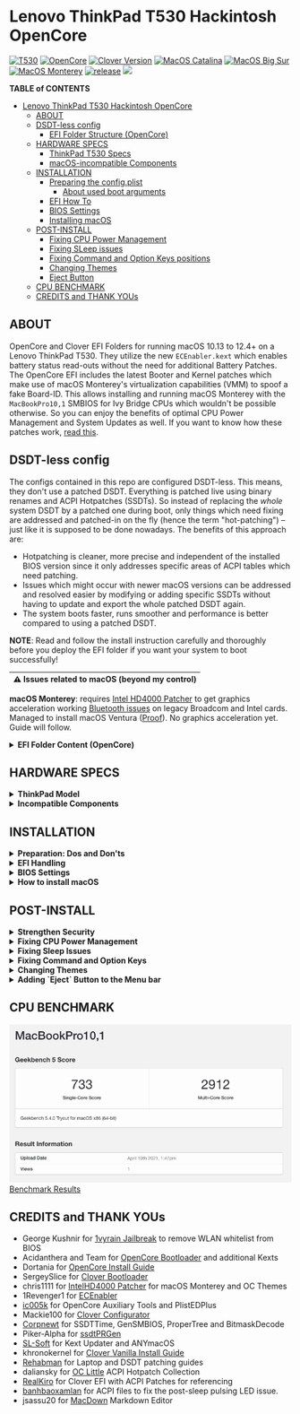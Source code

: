 # Lenovo ThinkPad T530 Hackintosh OpenCore

[![T530](https://img.shields.io/badge/ThinkPad-T530-informational.svg)](https://psref.lenovo.com/syspool/Sys/PDF/withdrawnbook/ThinkPad_T530.pdf) [![OpenCore](https://img.shields.io/badge/OpenCore-0.8.1-cyan.svg)](https://github.com/acidanthera/OpenCorePkg/releases/latest) [![Clover Version](https://img.shields.io/badge/Clover-r5146-lime.svg)](https://github.com/CloverHackyColor/CloverBootloader/releases) [![MacOS Catalina](https://img.shields.io/badge/macOS-10.15.7-white.svg)](https://www.apple.com/li/macos/catalina/) [![MacOS Big Sur](https://img.shields.io/badge/macOS-11.6.6-white.svg)](https://www.apple.com/macos/big-sur/) [![MacOS Monterey](https://img.shields.io/badge/macOS-12.4-white.svg)](https://www.apple.com/macos/monterey/) [![release](https://img.shields.io/badge/Download-latest-success.svg)](https://github.com/5T33Z0/Lenovo-T530-Hackinosh-OpenCore/releases/latest) ![](https://raw.githubusercontent.com/5T33Z0/Lenovo-T530-Hackinosh-OpenCore/main/Pics/BootPicker_alt2.png)

**TABLE of CONTENTS**
- [Lenovo ThinkPad T530 Hackintosh OpenCore](#lenovo-thinkpad-t530-hackintosh-opencore)
  - [ABOUT](#about)
  - [DSDT-less config](#dsdt-less-config)
    - [EFI Folder Structure (OpenCore)](#efi-folder-structure-opencore)
  - [HARDWARE SPECS](#hardware-specs)
    - [ThinkPad T530 Specs](#thinkpad-t530-specs)
    - [macOS-incompatible Components](#macos-incompatible-components)
  - [INSTALLATION](#installation)
    - [Preparing the config.plist](#preparing-the-configplist)
      - [About used boot arguments](#about-used-boot-arguments)
    - [EFI How To](#efi-how-to)
    - [BIOS Settings](#bios-settings)
    - [Installing macOS](#installing-macos)
  - [POST-INSTALL](#post-install)
    - [Fixing CPU Power Management](#fixing-cpu-power-management)
    - [Fixing SLeep issues](#fixing-sleep-issues)
    - [Fixing Command and Option Keys positions](#fixing-command-and-option-keys-positions)
    - [Changing Themes](#changing-themes)
    - [Eject Button](#eject-button)
  - [CPU BENCHMARK](#cpu-benchmark)
  - [CREDITS and THANK YOUs](#credits-and-thank-yous)

## ABOUT

OpenCore and Clover EFI Folders for running macOS 10.13 to 12.4+ on a Lenovo ThinkPad T530. They utilize the new `ECEnabler.kext` which enables battery status read-outs without the need for additional Battery Patches. The OpenCore EFI includes the latest Booter and Kernel patches which make use of macOS Monterey's virtualization capabilities (VMM) to spoof a fake Board-ID. This allows installing and running macOS Monterey with the `MacBookPro10,1` SMBIOS for Ivy Bridge CPUs which wouldn't be possible otherwise. So you can enjoy the benefits of optimal CPU Power Management and System Updates as well. If you want to know how these patches work, [read this](https://github.com/5T33Z0/OC-Little-Translated/tree/main/09_Board-ID_VMM-Spoof).

## DSDT-less config

The configs contained in this repo are configured DSDT-less. This means, they don't use a patched DSDT. Everything is patched live using binary renames and ACPI Hotpatches (SSDTs). So instead of replacing the *whole* system DSDT by a patched one during boot, only things which need fixing are addressed and patched-in on the fly (hence the term "hot-patching")  – just like it is supposed to be done nowadays. The benefits of this approach are:

- Hotpatching is cleaner, more precise and independent of the installed BIOS version since it only addresses specific areas of ACPI tables which need patching.
- Issues which might occur with newer macOS versions can be addressed and resolved easier by modifying or adding specific SSDTs without having to update and export the whole patched DSDT again.
- The system boots faster, runs smoother and performance is better compared to using a patched DSDT.

**NOTE**: Read and follow the install instruction carefully and thoroughly before you deploy the EFI folder if you want your system to boot successfully!

|:warning: Issues related to macOS (beyond my control)|
|:----------------------------------------------------|
**macOS Monterey**: requires [Intel HD4000 Patcher](https://github.com/chris1111/Patch-HD4000-Monterey) to get graphics acceleration working
[Bluetooth issues](https://dortania.github.io/OpenCore-Install-Guide/extras/monterey.html#bluetooth) on legacy Broadcom and Intel cards.
Managed to install macOS Ventura ([Proof](https://github.com/5T33Z0/Lenovo-T530-Hackintosh-OpenCore/blob/main/Pics/Ventura_Proof.png)). No graphics acceleration yet. Guide will follow.

<details>
<summary><strong>EFI Folder Content (OpenCore)</strong></summary>

### EFI Folder Structure (OpenCore)

```
EFI
├── BOOT
│   └── BOOTx64.efi
└── OC
    ├── ACPI
    │   ├── SSDT-AC.aml (optional, cosmetic)
    │   ├── SSDT-ALS0.aml
    │   ├── SSDT-BAT1-Disable.aml
    │   ├── SSDT-EXT4.aml
    │   ├── SSDT-EXT5.aml
    │   ├── SSDT-FWHD.aml (optional, cosmetic)
    │   ├── SSDT-HPET.aml
    │   ├── SSDT-LID.aml
    │   ├── SSDT-NBCF.aml
    │   ├── SSDT-PM.aml
    │   ├── SSDT-PNLF.aml
    │   ├── SSDT-PTSWAKTTS.aml
    │   ├── SSDT-PWRB.aml
    │   ├── SSDT-SBUS-MCHC.aml
    │   ├── SSDT-Sleep_PRW-0D6D.aml
    │   ├── SSDT-XDSM.aml
    │   └── SSDT-XOSI.aml
    ├── Drivers
    │   ├── HfsPlus.efi
    │   ├── OpenCanopy.efi
    │   └── OpenRuntime.efi
    ├── Kexts
    │   ├── AirportBrcmFixup.kext
    │   ├── AppleALC.kext
    │   ├── BlueToolFixup.kext
    │   ├── BrcmBluetoothInjector.kext
    │   ├── BrcmFirmwareData.kext
    │   ├── BrcmPatchRAM2.kext
    │   ├── BrcmPatchRAM3.kext
    │   ├── BrightnessKeys.kext
    │   ├── ECEnabler.kext
    │   ├── IntelMausi.kext
    │   ├── Lilu.kext
    │   ├── RestrictEvents.kext
    │   ├── SMCBatteryManager.kext
    │   ├── VirtualSMC.kext
    │   ├── VoodooPS2Controller.kext
    │   ├── VoodooSDHC.kext
    │   └── WhateverGreen.kext
    ├── OpenCore.efi
    ├── Resources (NOTE: shows sub-folders only, no files)
    │   ├── Font
    │   ├── Image
    │   │   └── Acidanthera
    │   │   │   ├── Chardonnay
    │   │   │   ├── GoldenGate
    │   │   │   └── Syrah
    │   │   └── Blackosx
    │   │   │   └── BsxM1
    │   │   └── velickovicdj
    │   │   │   └── EnterTwilight
    │   │   └── Label
    ├── Tools
    │   └── CleanNvram.efi
    └── config.plist
```
</details>

## HARDWARE SPECS
<details>
<summary><strong>ThinkPad Model</strong></summary>

### ThinkPad T530 Specs 
| Component           | Details                                       |
| ------------------: | :-------------------------------------------- |
| Model               | Lenovo ThinkPad T530, Model# 2429-62G         |
| Chipset             | [Intel QM77 Express](https://www.intel.com/content/dam/www/public/us/en/documents/datasheets/7-series-chipset-pch-datasheet.pdf)
| BIOS Version        | 2.77, unlocked with 1vyRain                   |
| Processor           | Intel Core i7 3630QM                          |
| Memory              | 16GB Samsung DDR3 1600MHz, Dual-Channel       |
| Hard Disk           | Samsung 840 Evo 250GB                         |
| Integrated Graphics | Intel HD Graphics 4000                        |
| Display             | 15.6" HD+ TFT Display (1600x900 px)           |
| Audio               | Realtek ALC269VC Rev.3 (Layout-id:`40`)       |
| Ethernet            | Intel 82579LM Gigabit Network Connection      |
| WIFI+BT             | Broadcom BCM94352HMB DW1550, 802.11 a/b/g/n/ac|
| Docking Station     | Lenovo ThinkPad 4338 Mini Dock plus Series 3  |

[**ThinkPad T530 User Guide (PDF)**](https://download.lenovo.com/ibmdl/pub/pc/pccbbs/mobiles_pdf/t530_t530i_w530_ug_en.pdf)
</details>
<details>
<summary><strong>Incompatible Components</strong></summary>

### macOS-incompatible Components
- [ ] NVIDIA Optimus GPU must be disabled in BIOS - otherwise no boot!
- [ ] Fingerprint Reader
- [ ] VGA Port – not supported since macOS Mountain Lion: [Intel HD Graphics VGA Support](https://github.com/acidanthera/WhateverGreen/blob/master/Manual/FAQ.IntelHD.en.md#vga-support)
</details>

## INSTALLATION
<details>
<summary><strong>Preparation: Dos and Don'ts</strong></summary>

### Preparing the config.plist
Please read the explanations in the following sections carefully and follow the given instructions. In order to boot macOS with this EFI successfully, adjustments to the `config.plist` may be necessary according to the used hardware and macOS version you want to use. 

Open the `config.plist` and do the following:

**IMPORTANT**: You can skip steps 1 and 2 on macOS Monterey &rarr; the new Board ID skip and VMM patches enable native SMBIOS support for your CPU. No need to use a newer one which was not written for Ivy Bridge CPUs: either use `MacBookPro9,x` or `MacbookPro10,x` and macOS Monterey will boot and install updates via Software Update.

1. Set `SystemProductName` according to the CPU and the macOS version you want to use: 
	-  For Intel i5/i7, macOS 12: `MacBookPro10,1` or `MacBookPro10,2`
	-  For Intel i5/i7, macOS 11.3+: `MacBookPro10,1` or `MacBookPro10,2`
	-  For Intel i7, macOS 10.13 to 10.15: `MacBookPro10,1` (Recommended combo)
	-  For Intel i5, macOS 10.13 to 10.15: `MacBookPro10,2`
	
	**NOTE**: This config uses special Boooter and Kernel Patched in OpenCore which allow using the correct SMBIOS for Ivy Bridge CPUs on macOS 11.3 and newer (Darwin Kernel 20.4+) whch wouldn't be posible otherwise. If you are using macOS Big Sur lower than 11.3, you need to use `MacBookPro11,X` instead, since the patches won't work with earlier versions of Big Sur.

2. Adjust `csr-active-config` according to the macOS version you want to use:
	- For macOS Monterey: `EF0F0000`(0xFEF in Clover)
	- For macOS Big Sur: `67080000`(0x867)
	- For macOS Mojave/Catalina: `FF070000`(0x7FF)
	- For macOSHigh Sierra: `FF030000` (0x3FF)
	
	**NOTE**: You need to disable SIP if you use macOS Monteray with patched-in Intel HD 4000 Drivers!

3. Select the correct Framebuffer-Patch for your T530 model. Two display panels exist: `HD+` (WSXGA and FullHD) and `HD` panels. Both are using different identifiers:</br>
	
	`AAPL,ig-platform-id 04006601` = `HD+` = FullHD. Resolution: ≥ 1600x900 px. (**Default**)</br>
	`AAPL,ig-platform-id 03006601` = `HD` = SD. Resolution: ≤ 1366x768 px</br>
	
	If your T530 Model uses an SD Panel, do the following;
	 
	- Go to `DeviceProperties` 
	- Disable the `PciRoot(0x0)/Pci(0x2,0x0)` by placing `#` in front of it.
	- Next, enable `#PciRoot(0x0)/Pci(0x2,0x0) 1366x768 px` by deleting the leading `#` and the description ` 1366x768 px`, so that it looks this: `PciRoot(0x0)/Pci(0x2,0x0)`.
	
	**HINT**: If your screen turns off during boot, you are using the wrong Framebuffer-Patch!

4. **CPU**: The `SSDT-PM.aml` inside the ACPI Folder is for an **Intel i7 3630QM**. If you use a different CPU model, disable it for now and create your own using `ssdtPRGen` in Post-Install. (See 'Fixing CPU Power Management' in the 'Post-Install Section')

5. **WiFi/Bluetooth** (Read carefully!)
	- I use a 3rd Party WiFi/BT Card with a Broadcom Chip
	- 3rd Party WiFi/BT Cards require the `1vyrain` Jailbreak to unlock the BIOS which disables the WiFi Whitelist (not necessary if the 3rd party card is whitelisted).
	- I use `BrcmFirmwareData.kext` for Bluetooth which can be injected by OpenCore and Clover. Alternatively, you could use `BrcmFirmwareRepo.kext` instead. But it needs to be installed into System/Library/Extensions since it cannot be injected by Bootloaders. It's supposed to be more efficient than BrcmFirmwareData.kext, but it also takes more effort to install and update.
	- If you use a WiFi/BT Card from a different vendor than Broadcom, remove BluetoolFixup and the "Brcm…" Kexts, add the Kext(s) required for your card to your kext folder and `config.plist` before trying to boot from this EFI!
	- If you use the stock Intel(r) WiFi/Bluetooth Card, it may work with the OpenIntelWireless kext. Check [OpenIntelWireless](https://github.com/OpenIntelWireless) to find out if your card is supported (yet). If so, remove the BluetoolFixup and Brcm Kexts, add the required Kext(s) card to your kext folder and `config.plist` before trying to boot from this EFI!

6. **Alternative/Optional Kexts**:
	- [**itlwm**](https://github.com/OpenIntelWireless/itlwm): Kext for Intel WiFi Cards. Use instead of `AirportBrcmFixup`if you don't use a Broadcom WiFi Card
	- [**IntelBluetoothFirmware**](https://github.com/OpenIntelWireless/IntelBluetoothFirmware): Kext for Intel Bluetooth Cards. Use instead of `BrcmPatchRam` and Plugins if you don't use a Broadcom BT Card
	- [**NoTouchID**](https://github.com/al3xtjames/NoTouchID): only required for macOS 10.13 and 10.14 so the boot process won't stall while looking for a Touch ID sensor.
	- [**Feature Unlock**](https://github.com/acidanthera/FeatureUnlock): Unlocks additional features like Sidecar, NighShift, Airplay to Mac, Universal Control and Content Caching. Under macOS Monterey, Content Caching also requires `-allow_assetcache` boot-arg.
	- [**RestictEvents.kext**](https://github.com/acidanthera/RestrictEvents): Combined with boot-arg `revpatch=diskread,memtab`, it enables "Memory" tab in "About this Mac" section and disables "Uninitialized Disk" warning in Finder (for macOS 10.14 and older).

7. **Backlight Brightness Level tweaks** (optional): 
  - Set boot-arg `applbkl=1` for reasonable maximum brightness level controlled by `WhateverGreen`. 
  - Set boot-arg `applbkl=0` for increased maximum brightness as defined in `SSDT-PNLF.aml`

#### About used boot arguments
- `brcmfx-country=#a`: Contry Code for Wifi (`#a` = generic). For details check the documentaion for AirportBrcmFixup.
- `gfxrst=1`: to prefer drawing Apple logo at 2nd boot stage instead of framebuffer copying &rarr; Smoother the transition from the progress bar to desktop when an external monitor is attached.
- `#revpatch=diskread,memtab`: For `RestrictEvents.kext`. `diskread` disables "Uninitialized Disk" warning in macOS 10.14 and older. `memtab` adds `Memory` tab to "About this Mac" section. Enable `RestrictEvents.kext` and Remove the leading `#` from the boot-arg to make it work.
- `#-no_compat_check`: For installing/booting macOS Big Sur and newer without having to change the SMBIOS. Remove leading `#` to enable the boot-arg. Note that installing system updates via the software update will not be possible when using this.
  
</details>
<details>
<summary><strong>EFI Handling</strong></summary>

### EFI How To
0. Download the EFI Folder from the `Releases` Section on the right and unpack it
1. Open config.plist and follow the instructions given in the "Preparation" Section
2. Mount the EFI
3. Replace EFI Folder
4. Restart
5. **IMPORTANT**: Perform a NVRAM Reset (in Bootpicker, hit Space Bar to reveal Tools)
6. Reboot
7. Select macOS to boot. It's currently configured for running macOS Mojave up to Monterey. You can research a suitable/matching SMBIOS for your CPU on everymac.com.
</details>
<details>
<summary><strong>BIOS Settings</strong></summary>

### BIOS Settings
**Latest BIOS Version:** `2.77`
[**DOWNLOAD**](https://pcsupport.lenovo.com/us/en/products/laptops-and-netbooks/thinkpad-t-series-laptops/thinkpad-t530/downloads/ds029246?clickid=RhAUWZ1-exyLRCuwUx0Mo3ELUkERY-RmHTlwSg0&Program=3786&pid=269814&acid=ww%3Aaffiliate%3A74clty&cid=de%3Aaffiliate%3Axg02ds)

**CONFIG [TAB]**

* USB UEFI BIOS Support: `Enabled`
* USB 3.0 Mode: `Enabled`
* Display > Boot Display Device: `ThinkPad LCD`
* Display > OS Detection for NVIDIA Optimus: `Disabled`
* SATA > SATA Controller Mode: `XHCI`
* CPU > Core Multi-Processing: `Enabled`
* CPU > Intel (R) Hyper-Threading: `Enabled` (CPU must support it)

**SECURITY [TAB]**

* Security Chip: `Disabled`
* UEFI BIOS Update Options > Flash BIOS Updating by End-Users: `Enabled`
* UEFI BIOS Update Options > Secure Rollback Prevention: `Enabled`
* Memory Protection: `Enabled`
* Virtualization > Intel (R) Virtualization Technology: `Enabled` (Relevant for Windows only, disabled in macOS via `DisableIOMapper` Quirk)
* I/O Port Access (`Disable` the following devices/features):
	* Wireless WAN
	* ExpressCard Slot
	* eSATA Port
	* Fingerprint Reader
	* Antitheft and Computrace
	* Secure Boot: `Disabled`

**STARTUP [TAB]**

* Boot (Set the Order of Boot devices. Set HDD/SSD as first device)
* UEFI/Legacy Boot: `UEFI only`
* CSM Support: `Disabled`
* Boot Mode: `Quick`
* Boot Order Lock: `Enabled` Enable this *after* you've set-up the order of the Boot Drives. This prohibits `WindowsBootManager` from taking over the first slot of the boot drives.
</details>
<details>
<summary><strong>How to install macOS</strong></summary>

### Installing macOS
**Coming from Windows/Linux**: If you are on Windows or Linux, follow the guide provided by [Dortania](https://dortania.github.io/OpenCore-Install-Guide/installer-guide/#making-the-installer). **NOTE**: No support from my end for issues related to UBS Installers created in Windows or Linux!

**Coming from macOS**: If you already have access to macOS, you can either download macOS from the App Store or use [**ANYmacOS**](https://www.sl-soft.de/en/anymacos/) instead. It's a hassle-free app than can download any macOS from High Sierra up to Monterey and can create an USB Installer as well.

**macOS Monterey**: For installing macOS Monterey, follow the `Monterey Instructions-md` included in the EFI Downloads you find the [**Releases**](https://github.com/5T33Z0/Lenovo-T530-Hackinosh-OpenCore/releases) Section.
</details>

## POST-INSTALL
<details>
<summary><strong>Strengthen Security</strong></summary>

Once your system is up and running you may want to change the following settings to make your system more secure:

- Enable System Integrity Protection (SIP): change `csr-active-config` to `00000000`
- Under `UEFI/APFS`, change `MinDate` and `MinVersion` from `-1` (disabled) to the correct values for the macOS version you are using. A list with the correct values for can be found [here](https://github.com/5T33Z0/OC-Little-Translated/tree/main/A_Config_Tips_and_Tricks#mindateminversion-settings-for-the-apfs-driver).

**IMPORTANT**: 

- **SIP**: If you're planning to install macOS Monterey, SIP needs to be disabled! Because installing the graphics drivers with Intel HD 4000 Patcher breaks macOS securiity seal so therefore boot will crash if SIP is enabled!
- **MinDate/MinVersion**: you should keep a working backup of your EFI folder on a FAT32 formatted USB flash drive before changing these settings, because if they are wrong, the APFS driver won't load and you won't see your macOS drive(s)!
</details>
<details>
<summary><strong>Fixing CPU Power Management</strong></summary>

### Fixing CPU Power Management 
1. Open Config
2. Disable `SSDT-PM.aml` under ACPI > Add
3. Enable the 2 Patches under ACPI > Delete (`Drop CpuPm` and `Drop Cpu0Ist`)
4. Save config and reboot
5. Install [ssdtPRGen](https://github.com/Piker-Alpha/ssdtPRGen.sh)
6. Open Terminal and type: sudo /Users/YOURUSERNAME/ssdtPRGen.sh
7. Go to Users/YOURUSERNAME/Library/ssdtPRGen. There you'll find an ssdt.aml
8. Rename `ssdt.aml` to `SSDT-PM.aml` and replace the one in EFI > OC > ACPI with it
9. In config, go to ACPI > Add and re-enable `SSDT-PM.aml` if it is disabled.
10. Disable the two patches from step 2 again.
11. Save config and reboot. 

CPU Power Management should work fine after that. Optionally, you can install [Intel Power Gadget](https://www.intel.com/content/www/us/en/developer/articles/tool/power-gadget.html) to check if the CPU runs within specs. You don't need SMCProcessor and SMCSuperIO kexts if you use Intel Power Gadgets, btw.

**NOTEs**: 

- Only necessary if you use a different CPU than i7 3630QM
- You can add modifiers to the terminal command for building SSDT-PM. For example, you can drop the low frequency from the default 1200 MHz to 900 MHz in 100 MHz increments, but no lower than that. Otherwise the system crashes during boot. I suggests you experiment with the modifiers a bit.
- If you feel really confident and enthusiastic you could also re-enable XCPM. But in my experience the machine does not perform as good. You can [follow this guide](https://github.com/5T33Z0/Lenovo-T530-Hackinosh-OpenCore/tree/main/Enable%20XCPM) if you're so inclined.<br>
- If you are running macOS Big Sur or Monterey, you can achieve better thermals (with a lot less fan activity) if you define the System as `MacBookPro10,1` instead of `MacBookPro11,1` (Big Sur) or `MacBookPro11,4` (Monterey). But then you also need to add the boot-arg `-no_compat_check`. Otherwise your system won't boot since macOS Monterey is not supposed to run on anything older than MacBookPro11,4. The downside of using `-no_compat_check` is that you won't be able to download System Updates directly (use ANYmacOS instead). But in my opinion, using `MacBookPro10,1` makes much more sense because the system is more power efficient and silent since the idle Frequency is around 800 mHz lower.
- Since Big Sur requires `MacBookPro11,1` to boot and Monterey `MacBookPro11,4`, `ssdtPRGen` fails to generate SSDT-PM, because it relies on Board-IDs containing data for Plugin-Type 0. As a workaround, you can either:

	- use `SSDTTime` to generate a `SSDT-PLUG.aml` **or** 
	- use `MacBookPro10,1` but add `-no_compat_check` to `boot-args`.

**Advantages** of using `MacBookPro10,1` with `-no_compat_check` are:

- You can boot Big Sur **and** use ssdtPRGen. 
- The CPU runs at lower clock speeds in idle since this SMBIOS was written for Ivy Bridge, while 11,x was written for Haswell CPUs. Therefore the CPU produces less heat and the machine runs quieter.
- Another benefit of using `MacBookPro10,1` is that you get the correct P-States and C-States for your CPU from ssdtPRGen.

**Disadvantage** of using `MacBookPro10,1`: you won't be able to install System Updates because you won't be notified about them. But there's a simple **workaround**:

  - Change `SystemProductName` back to `MacBookPro11,4`
  - Set `csr-active-config` to `EF0F0000`
  - Disable `-no_compat_check` boot-arg (add a '#' in front of it)
  - Reboot
  - Reset NVRAM
  - Boot macOS
  - Check for and install Updates
  - After the Updates are installed, revert to SMBIOS `MacBookPro10,1`
  - re-enable `-no_compat_check` boot-arg 
  - Reboot
</details>
<details>
<summary><strong>Fixing Sleep Issues</strong></summary>

### Fixing SLeep issues
If you have issues with sleep, run the following commands in Terminal:

	sudo pmset hibernatemode 0
	sudo rm /var/vm/sleepimage
	sudo touch /var/vm/sleepimage
	sudo chflags uchg /var/vm/sleepimage
</details>
<details>
<summary><strong>Fixing Command and Option Keys</strong></summary>

### Fixing Command and Option Keys positions
Prior to version 0.7.4 of my OpenCore EFI Folder, the **[Command]** and **[Option]** keys were set to "swapped" in the `info.plist` of `VoodooPS2Keyboard.kext` by default. So in macOS, the **[WINDOWS]** key was bound to the **[Option]** function and the **[ALT]** Key was bound to the **[Command]** function which felt weird. Therefore, users had to swap these Keys back around in the System Settings so everything worked as expected.

Since then, I've undone the key swap inside the `VoodooPS2Keyboard.kext` plugin so that the Key bindings are working as expected out of the box. So if you are updating from 0.7.3 or lower to 0.7.4, reset the Keyboard Modifier Keys back to Default in System Settings > Keyboard to so everything is back to normal.

If the "<", ">" and "^" Keys are switched/reversed, change `Use ISO layout keyboard` from `false` to `true` in the `info.plist` of `VoodooPS2Keyboard.kext`. 
</details>
<details>
<summary><strong>Changing Themes</strong></summary>

### Changing Themes
Besides the 3 default themes by Acidanthera included in the OpenCore package, I've added an additional theme by Blackosx called BsxM1 which is set as default. To change the theme to something else, do the following: 

- Open `config.plist` in OpenCore Auxiliary Tools
- Go to Misc > Boot 
- Select a different theme from the dropdown menu in `PickerVariant`
- Save `config.plist` and reboot to apply the theme.

To revert these changes, enter `Acidanthera\GoldenGate` as `PickerVariant` and change the Flavour for the NVRAM Reset Tool back to `Auto`.
</details>
<details>
<summary><strong>Adding `Eject` Button to the Menu bar</strong></summary>

### Eject Button 
macOS locks the optical drive sometimes so that you can't open it with the physical eject button – even if no media is present. To fix this you have 2 options:

- **Option 1**: Go to `System > Library > CoreService > Menu Extras` and double-click on `Eject.menu`. This adds an Eject button Icon to the Menu Bar.
- **Option 2**: Press and hold the `INS` button (right below the Power Button) until the Eject Icon appears on the screen and the CD tray opens.
</details>

## CPU BENCHMARK

![Screenshot](https://raw.githubusercontent.com/5T33Z0/Lenovo-T530-Hackinosh-OpenCore/main/Pics/benchmark_latest.png)</br>
[Benchmark Results](https://browser.geekbench.com/v5/cpu/9553877)

## CREDITS and THANK YOUs

- George Kushnir for [1vyrain Jailbreak](https://github.com/n4ru/1vyrain) to remove WLAN whitelist from BIOS
- Acidanthera and Team for [OpenCore Bootloader](https://github.com/acidanthera/OpenCorePkg) and additional Kexts
- Dortania for [OpenCore Install Guide](https://dortania.github.io/OpenCore-Install-Guide)
- SergeySlice for [Clover Bootloader](https://github.com/CloverHackyColor/CloverBootloader)
- chris1111 for [IntelHD4000 Patcher](https://github.com/chris1111/Patch-HD4000-Monterey) for macOS Monterey and OC Themes
- 1Revenger1 for [ECEnabler](https://github.com/1Revenger1/ECEnabler)
- [ic005k](https://github.com/ic005k/) for OpenCore Auxiliary Tools and PlistEDPlus
- Mackie100 for [Clover Configurator](https://mackie100projects.altervista.org/download-clover-configurator/)
- [Corpnewt](https://github.com/corpnewt) for SSDTTime, GenSMBIOS, ProperTree and BitmaskDecode
- Piker-Alpha for [ssdtPRGen](https://github.com/Piker-Alpha/ssdtPRGen.sh)
- [SL-Soft](https://www.sl-soft.de/software/) for Kext Updater and ANYmacOS
- khronokernel for [Clover Vanilla Install Guide](https://hackintosh.gitbook.io/-r-hackintosh-vanilla-desktop-guide/)
- [Rehabman](https://github.com/RehabMan) for Laptop and DSDT patching guides
- daliansky for [OC Little](https://github.com/5T33Z0/OC-Little-Translated) ACPI Hotpatch Collection
- [RealKiro](https://github.com/RealKiro/Hackintosh) for Clover EFI with ACPI Patches for referencing
- [banhbaoxamlan](https://github.com/banhbaoxamlan/X230-Hackintosh) for ACPI files to fix the post-sleep pulsing LED issue.
- jsassu20 for [MacDown](https://macdown.uranusjr.com/) Markdown Editor

